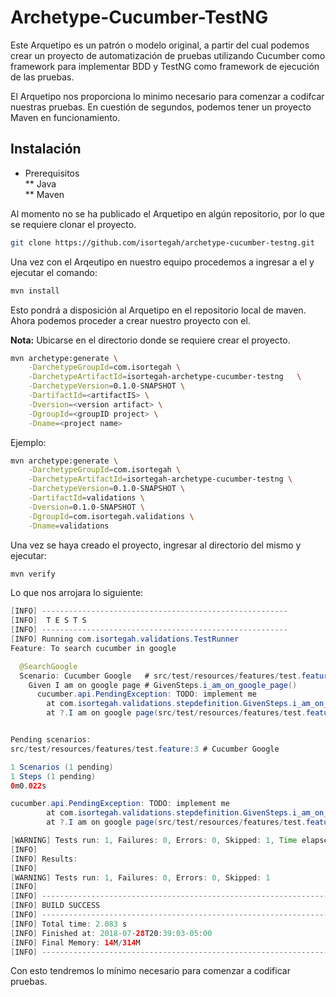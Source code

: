 # Archetype-Cucumber-TestNG


Este Arquetipo es un patrón o modelo original, a partir del cual podemos crear un proyecto de automatización de pruebas utilizando Cucumber como framework para implementar BDD y TestNG como framework de ejecución de las pruebas. 

El Arquetipo nos proporciona lo minimo necesario para comenzar a codifcar nuestras pruebas. En cuestión de segundos, podemos tener un proyecto Maven en funcionamiento.


## Instalación

* Prerequisitos  
    ** Java  
    ** Maven

Al momento no se ha publicado el Arquetipo en algún repositorio, por lo que se requiere clonar el proyecto.

```bash
git clone https://github.com/isortegah/archetype-cucumber-testng.git
```

Una vez con el Arqeutipo en nuestro equipo procedemos a ingresar a el y ejecutar el comando:

```bash
mvn install
```

Esto pondrá a disposición al Arquetipo en el repositorio local de maven. Ahora podemos proceder a crear nuestro proyecto con el.

**Nota:** Ubicarse en el directorio donde se requiere crear el proyecto.

```bash
mvn archetype:generate \
	-DarchetypeGroupId=com.isortegah \
	-DarchetypeArtifactId=isortegah-archetype-cucumber-testng	\
	-DarchetypeVersion=0.1.0-SNAPSHOT \
	-DartifactId=<artifactIS> \
	-Dversion=<version artifact> \
	-DgroupId=<groupID project>	\
	-Dname=<project name>
```

Ejemplo:

```bash
mvn archetype:generate \
	-DarchetypeGroupId=com.isortegah \
	-DarchetypeArtifactId=isortegah-archetype-cucumber-testng \
	-DarchetypeVersion=0.1.0-SNAPSHOT \
	-DartifactId=validations \
	-Dversion=0.1.0-SNAPSHOT \
	-DgroupId=com.isortegah.validations \
	-Dname=validations
```
Una vez se haya creado el proyecto, ingresar al directorio del mismo y ejecutar:

```bash
mvn verify
```
Lo que nos arrojara lo siguiente: 

```java
[INFO] -------------------------------------------------------
[INFO]  T E S T S
[INFO] -------------------------------------------------------
[INFO] Running com.isortegah.validations.TestRunner
Feature: To search cucumber in google

  @SearchGoogle
  Scenario: Cucumber Google   # src/test/resources/features/test.feature:3
    Given I am on google page # GivenSteps.i_am_on_google_page()
      cucumber.api.PendingException: TODO: implement me
        at com.isortegah.validations.stepdefinition.GivenSteps.i_am_on_google_page(GivenSteps.java:16)
        at ?.I am on google page(src/test/resources/features/test.feature:4)


Pending scenarios:
src/test/resources/features/test.feature:3 # Cucumber Google

1 Scenarios (1 pending)
1 Steps (1 pending)
0m0.022s

cucumber.api.PendingException: TODO: implement me
        at com.isortegah.validations.stepdefinition.GivenSteps.i_am_on_google_page(GivenSteps.java:16)
        at ?.I am on google page(src/test/resources/features/test.feature:4)

[WARNING] Tests run: 1, Failures: 0, Errors: 0, Skipped: 1, Time elapsed: 0.349 s - in com.isortegah.validations.TestRunner
[INFO]
[INFO] Results:
[INFO]
[WARNING] Tests run: 1, Failures: 0, Errors: 0, Skipped: 1
[INFO]
[INFO] ------------------------------------------------------------------------
[INFO] BUILD SUCCESS
[INFO] ------------------------------------------------------------------------
[INFO] Total time: 2.083 s
[INFO] Finished at: 2018-07-28T20:39:03-05:00
[INFO] Final Memory: 14M/314M
[INFO] ------------------------------------------------------------------------
```
Con esto tendremos lo mínimo necesario para comenzar a codificar pruebas.